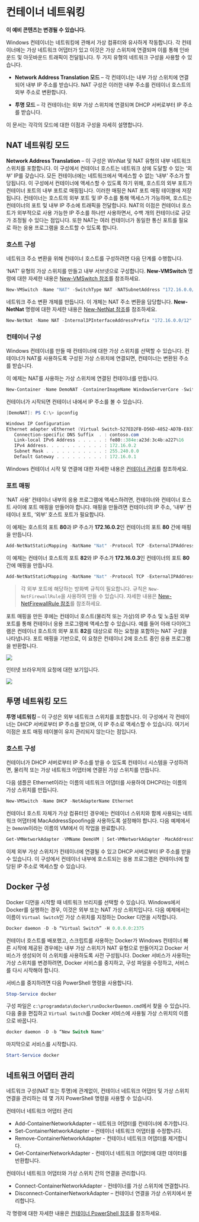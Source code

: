 



# 컨테이너 네트워킹

**이 예비 콘텐츠는 변경될 수 있습니다.**

Windows 컨테이너는 네트워킹에 관해서 가상 컴퓨터와 유사하게 작동합니다. 각 컨테이너에는 가상 네트워크 어댑터가 있고 이것은 가상 스위치에 연결되며 이를 통해 인바운드 및 아웃바운드 트래픽이 전달됩니다. 두 가지 유형의 네트워크 구성을 사용할 수 있습니다.

- **Network Address Translation 모드** – 각 컨테이너는 내부 가상 스위치에 연결되어 내부 IP 주소를 받습니다. NAT 구성은 이러한 내부 주소를 컨테이너 호스트의 외부 주소로 변환합니다.

- **투명 모드** – 각 컨테이너는 외부 가상 스위치에 연결되며 DHCP 서버로부터 IP 주소를 받습니다.

이 문서는 각각의 모드에 대한 이점과 구성을 자세히 설명합니다.

## NAT 네트워킹 모드

**Network Address Translation** – 이 구성은 WinNat 및 NAT 유형의 내부 네트워크 스위치를 포함합니다. 이 구성에서 컨테이너 호스트는 네트워크 상에 도달할 수 있는 ‘외부’ IP를 갖습니다. 모든 컨테이너에는 네트워크에서 액세스할 수 없는 ‘내부’ 주소가 할당됩니다. 이 구성에서 컨테이너에 액세스할 수 있도록 하기 위해, 호스트의 외부 포트가 컨테이너 포트의 내부 포트로 매핑됩니다. 이러한 매핑은 NAT 포트 매핑 테이블에 저장됩니다. 컨테이너는 호스트의 외부 포트 및 IP 주소를 통해 액세스가 가능하며, 호스트는 컨테이너의 포트 및 내부 IP 주소에 트래픽을 전달합니다. NAT의 이점은 컨테이너 호스트가 외부적으로 사용 가능한 IP 주소를 하나만 사용하면서, 수백 개의 컨테이너로 규모가 조정될 수 있다는 점입니다. 또한 NAT는 여러 컨테이너가 동일한 통신 포트를 필요로 하는 응용 프로그램을 호스트할 수 있도록 합니다.

### 호스트 구성

네트워크 주소 변환을 위해 컨테이너 호스트를 구성하려면 다음 단계를 수행합니다.

‘NAT’ 유형의 가상 스위치를 만들고 내부 서브넷으로 구성합니다. **New-VMSwitch** 명령에 대한 자세한 내용은 [New-VMSwitch 참조](https://technet.microsoft.com/en-us/library/hh848455.aspx)를 참조하세요.

```powershell
New-VMSwitch -Name "NAT" -SwitchType NAT -NATSubnetAddress "172.16.0.0/12"
```
네트워크 주소 변환 개체를 만듭니다. 이 개체는 NAT 주소 변환을 담당합니다. **New-NetNat** 명령에 대한 자세한 내용은 [New-NetNat 참조](https://technet.microsoft.com/en-us/library/dn283361.aspx)를 참조하세요.

```powershell
New-NetNat -Name NAT -InternalIPInterfaceAddressPrefix "172.16.0.0/12" 
```

### 컨테이너 구성

Windows 컨테이너를 만들 때 컨테이너에 대한 가상 스위치를 선택할 수 있습니다. 컨테이너가 NAT를 사용하도록 구성된 가상 스위치에 연결되면, 컨테이너는 변환된 주소를 받습니다.

이 예제는 NAT를 사용하는 가상 스위치에 연결된 컨테이너를 만듭니다.

```powershell
New-Container -Name DemoNAT -ContainerImageName WindowsServerCore -SwitchName "NAT"
```

컨테이너가 시작되면 컨테이너 내에서 IP 주소를 볼 수 있습니다.

```powershell
[DemoNAT]: PS C:\> ipconfig

Windows IP Configuration
Ethernet adapter vEthernet (Virtual Switch-527ED2FB-D56D-4852-AD7B-E83732A032F5-0):
   Connection-specific DNS Suffix  . : contoso.com
   Link-local IPv6 Address . . . . . : fe80::384e:a23d:3c4b:a227%16
   IPv4 Address. . . . . . . . . . . : 172.16.0.2
   Subnet Mask . . . . . . . . . . . : 255.240.0.0
   Default Gateway . . . . . . . . . : 172.16.0.1
```

Windows 컨테이너 시작 및 연결에 대한 자세한 내용은 [컨테이너 관리](./manage_containers.md)를 참조하세요.

### 포트 매핑

‘NAT 사용’ 컨테이너 내부의 응용 프로그램에 액세스하려면, 컨테이너와 컨테이너 호스트 사이에 포트 매핑을 만들어야 합니다. 매핑을 만들려면 컨테이너의 IP 주소, ‘내부’ 컨테이너 포트, ‘외부’ 호스트 포트가 필요합니다.

이 예제는 호스트의 포트 **80**과 IP 주소가 **172.16.0.2**인 컨테이너의 포트 **80** 간에 매핑을 만듭니다.

```powershell
Add-NetNatStaticMapping -NatName "Nat" -Protocol TCP -ExternalIPAddress 0.0.0.0 -InternalIPAddress 172.16.0.2 -InternalPort 80 -ExternalPort 80
```

이 예제는 컨테이너 호스트의 포트 **82**와 IP 주소가 **172.16.0.3**인 컨테이너의 포트 **80** 간에 매핑을 만듭니다.

```powershell
Add-NetNatStaticMapping -NatName "Nat" -Protocol TCP -ExternalIPAddress 0.0.0.0 -InternalIPAddress 172.16.0.3 -InternalPort 80 -ExternalPort 82
```
> 각 외부 포트에 해당하는 방화벽 규칙이 필요합니다. 규칙은 `New-NetFirewallRule`을 사용하여 만들 수 있습니다. 자세한 내용은 [New-NetFirewallRule 참조](https://technet.microsoft.com/en-us/library/jj554908.aspx)를 참조하세요.

포트 매핑을 만든 후에는 컨테이너 호스트(물리적 또는 가상)의 IP 주소 및 노출된 외부 포트를 통해 컨테이너 응용 프로그램에 액세스할 수 있습니다. 예를 들어 아래 다이어그램은 컨테이너 호스트의 외부 포트 **82**를 대상으로 하는 요청을 포함하는 NAT 구성을 나타냅니다. 포트 매핑을 기반으로, 이 요청은 컨테이너 2에 호스트 중인 응용 프로그램을 반환합니다.

![](./media/nat1.png)

인터넷 브라우저의 요청에 대한 보기입니다.

![](./media/portmapping.png)

## 투명 네트워킹 모드

**투명 네트워킹** – 이 구성은 외부 네트워크 스위치를 포함합니다. 이 구성에서 각 컨테이너는 DHCP 서버로부터 IP 주소를 받으며, 이 IP 주소로 액세스할 수 있습니다. 여기서 이점은 포트 매핑 테이블이 유지 관리되지 않는다는 점입니다.

### 호스트 구성

컨테이너가 DHCP 서버로부터 IP 주소를 받을 수 있도록 컨테이너 시스템을 구성하려면, 물리적 또는 가상 네트워크 어댑터에 연결된 가상 스위치를 만듭니다.

다음 샘플은 Ethernet이라는 이름의 네트워크 어댑터를 사용하여 DHCP라는 이름의 가상 스위치를 만듭니다.

```powershell
New-VMSwitch -Name DHCP -NetAdapterName Ethernet
```

컨테이너 호스트 자체가 가상 컴퓨터인 경우에는 컨테이너 스위치와 함께 사용되는 네트워크 어댑터에 MacAddressSpoofing을 사용하도록 설정해야 합니다. 다음 예제에서는 `DemoVm`이라는 이름의 VM에서 이 작업을 완료합니다.

```powershell
Get-VMNetworkAdapter -VMName DemoVM | Set-VMNetworkAdapter -MacAddressSpoofing On
```
이제 외부 가상 스위치가 컨테이너에 연결될 수 있고 DHCP 서버로부터 IP 주소를 받을 수 있습니다. 이 구성에서 컨테이너 내부에 호스트되는 응용 프로그램은 컨테이너에 할당된 IP 주소로 액세스할 수 있습니다.

## Docker 구성

Docker 디먼을 시작할 때 네트워크 브리지를 선택할 수 있습니다. Windows에서 Docker를 실행하는 경우, 이것은 외부 또는 NAT 가상 스위치입니다. 다음 예제에서는 이름이 `Virtual Switch`인 가상 스위치를 지정하는 Docker 디먼을 시작합니다.

```powershell
Docker daemon -D -b “Virtual Switch” -H 0.0.0.0:2375
```

컨테이너 호스트를 배포했고, 스크립트를 사용하는 Docker가 Windows 컨테이너 빠른 시작에 제공된 경우에는 내부 가상 스위치가 NAT 유형으로 만들어지고 Docker 서비스가 생성되어 이 스위치를 사용하도록 사전 구성됩니다. Docker 서비스가 사용하는 가상 스위치를 변경하려면, Docker 서비스를 중지하고, 구성 파일을 수정하고, 서비스를 다시 시작해야 합니다.

서비스를 중지하려면 다음 PowerShell 명령을 사용합니다.

```powershell
Stop-Service docker
```

구성 파일은 `c:\programdata\docker\runDockerDaemon.cmd`에서 찾을 수 있습니다. 다음 줄을 편집하고 `Virtual Switch`를 Docker 서비스에 사용될 가상 스위치의 이름으로 바꿉니다.

```powershell
docker daemon -D -b “New Switch Name"
```
마지막으로 서비스를 시작합니다.

```powershell
Start-Service docker
```

## 네트워크 어댑터 관리

네트워크 구성(NAT 또는 투명)에 관계없이, 컨테이너 네트워크 어댑터 및 가상 스위치 연결을 관리하는 데 몇 가지 PowerShell 명령을 사용할 수 있습니다.

컨테이너 네트워크 어댑터 관리

- Add-ContainerNetworkAdapter – 네트워크 어댑터를 컨테이너에 추가합니다.
- Set-ContainerNetworkAdapter – 컨테이너 네트워크 어댑터를 수정합니다.
- Remove-ContainerNetworkAdapter - 컨테이너 네트워크 어댑터를 제거합니다.
- Get-ContainerNetworkAdapter - 컨테이너 네트워크 어댑터에 대한 데이터를 반환합니다.

컨테이너 네트워크 어댑터와 가상 스위치 간의 연결을 관리합니다.

- Connect-ContainerNetworkAdapter - 컨테이너를 가상 스위치에 연결합니다.
- Disconnect-ContainerNetworkAdapter – 컨테이너 연결을 가상 스위치에서 분리합니다.

각 명령에 대한 자세한 내용은 [컨테이너 PowerShell 참조](https://technet.microsoft.com/en-us/library/mt433069.aspx)를 참조하세요.






<!--HONumber=Feb16_HO4-->



